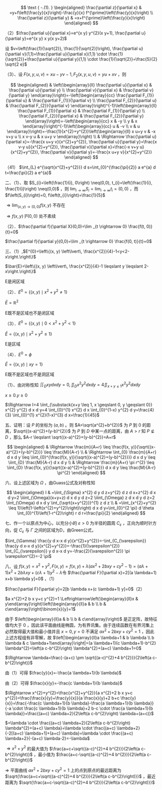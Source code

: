 $$
\text { -.(1). } \begin{aligned}
\frac{\partial z}{\partial x} & =y+f\left(\frac{y}{x}\right)-\frac{y}{x} f^{\prime}\left(\frac{y}{x}\right) \\
\frac{\partial z}{\partial y} & =x+f^{\prime}\left(\frac{y}{x}\right)
\end{aligned}
$$

（2）$\frac{\partial u}{\partial x}=e^{x y} y^{2}(x y+1), \frac{\partial u}{\partial y}=e^{x y} x y(x y+2)$

设 $v=\left(\frac{1}{\sqrt{2}}, \frac{1}{\sqrt{2}}\right), \frac{\partial u}{\partial v}(1,1)=\frac{\partial u}{\partial x}(1,1) \cdot \frac{1}{\sqrt{2}}+\frac{\partial u}{\partial y}(1,1) \cdot \frac{1}{\sqrt{2}}=\frac{5}{2} \sqrt{2 e}$

（3）、设 $F(x, y, u, v)=x u-y v-1, F_{2}(x, y, u, v)=y u+x v$ ，则

$$
\begin{aligned}
& \left(\begin{array}{ll}
\frac{\partial u}{\partial x} & \frac{\partial u}{\partial y} \\
\frac{\partial v}{\partial x} & \frac{\partial v}{\partial y}
\end{array}\right)=-\left(\begin{array}{cc}
\frac{\partial F_{1}}{\partial u} & \frac{\partial F_{1}}{\partial v} \\
\frac{\partial F_{2}}{\partial u} & \frac{\partial F_{2}}{\partial v}
\end{array}\right)^{-1}\left(\begin{array}{ll}
\frac{\partial F_{1}}{\partial x} & \frac{\partial F_{1}}{\partial y} \\
\frac{\partial F_{2}}{\partial x} & \frac{\partial F_{2}}{\partial y}
\end{array}\right)=-\left(\begin{array}{cc}
x & -y \\
y & x
\end{array}\right)^{-1}\left(\begin{array}{cc}
u & -v \\
v & u
\end{array}\right)=-\frac{1}{x^{2}+y^{2}}\left(\begin{array}{ll}
x u+y v & -x v+y u \\
x v-y u & x u+y v
\end{array}\right) \\
& \Rightarrow \frac{\partial u}{\partial x}=-\frac{x u+y v}{x^{2}+y^{2}}, \frac{\partial u}{\partial y}=\frac{x v-y u}{x^{2}+y^{2}}, \frac{\partial v}{\partial x}=\frac{-x v+y u}{x^{2}+y^{2}}, \frac{\partial v}{\partial y}=-\frac{x u+y v}{x^{2}+y^{2}}
\end{aligned}
$$

（41） $\int_{L} e^{\sqrt{x^{2}+y^{2}}} d s=\int_{0}^{\frac{\pi}{2}} a e^{a} d t=\frac{\pi}{2} a e^{a}$

二、（1）、取 $S_{i}=\left(\frac{1}{i}, 0\right) \neq(0,0), t_{i}=\left(\frac{1}{i}, \frac{1}{i}\right) \neq(0,0)$ ，则 $\lim _{i \rightarrow \infty} S_{i}=\lim _{i \rightarrow \infty} t_{i}=(0,0)$ ，而 $f\left(S_{i}\right)=0, f\left(t_{i}\right)=\frac{1}{5}$

$\Rightarrow \lim _{(x, y) \rightarrow(0,0)} f(x, y)$ 不存在

$\Rightarrow f(x, y) 于(0,0)$ 处不素续

（2）．$\frac{\partial f}{\partial X}(0,0)=\lim _{t \rightarrow 0} \frac{f(t, 0)}{t}=0$

$\frac{\partial f}{\partial y}(0,0)=\lim _{t \rightarrow 0} \frac{f(0, t)}{t}=0$

三、（1）,$E^{0}=\left\{(x, y) \left\lvert\, \frac{x^{2}}{4}-1<y<2-x\right.\right\}$

$\bar{E}=\left\{(x, y) \left\lvert\, \frac{x^{2}}{4}-1 \leqslant y \leqslant 2-x\right.\right\}$

E是闲区域

（2）．$E^{0}=\left\{(x, y) \mid x^{2}+y^{2} \neq 1\right\}$

$\bar{E}=\mathbb{R}^{2}$

E既不是区域也不是闭区域

（3）．$E^{0}=\left\{(x, y) \mid 0<x^{2}+y^{2}<1\right\}$

$\bar{E}=\left\{(x, y) \mid x^{2}+y^{2} \leq 1\right\}$

E是区域

（4）．$E^{0}=\phi$

$\bar{E}=\{(x, y) \mid x y=1\}$

E既不是区域也不是洞区域

（1）、由对称性知 $\iint_{D} x y d x d y=0, \iint_{D} x^{2} y^{2} d x d y=4 \iint_{x+y \leqslant 1} x^{2} y^{2} d x d y$

$x \geqslant 0 . y \geqslant 0$

$\Rightarrow I=4 \iint_{\substack{x+y \leq 1, x \geqslant 0, y \geqslant 0}} x^{2} y^{2} d x d y=4 \int_{0}^{1} x^{2} d x \int_{0}^{1-x} y^{2} d y=\frac{4}{3} \int_{0}^{1} x^{2}(1-x)^{3} d x=\frac{1}{45}$

五、证明：设 $P$ 的坐标为 $(a, b)$ 。则 $A=\sqrt{a^{2}+b^{2}}$ 为 $P$ 到 0 的距离，$\sqrt{(x-a)^{2}+(y-b)^{2}}$ 为 $P$ 到 $D$ 中某一点的距离，由 $A>r$ 知 $P \nsubseteq D$ ，那么 $A-r \leqslant \sqrt{(x-a)^{2}+(y-b)^{2}}=A+r$

$$
\begin{aligned}
& \Rightarrow \frac{m}{A+r} \leq \frac{f(x, y)}{\sqrt{(x-a)^{2}+(y-b)^{2}}} \leq \frac{M}{A-r} \\
& \Rightarrow \int_{0} \frac{m}{A+r} d x d y \leq \iint_{0}^{\frac{f(x, y)}{\sqrt{(x-a)^{2}+(y-b)^{2}}}} d x d y \leq \iint_{D} \frac{M}{A-r} d x d y \\
& \Rightarrow \frac{m}{A+r} \pi r^{2} \leq \iint_{D} \frac{f(x, y)}{\sqrt{(x-a)^{2}+(y-b)^{2}}} d x d y \leq \frac{M}{A-r} \pi^{2}
\end{aligned}
$$

六、设上述区域为 $\Omega$ ，由Guass公式及对称性知

$$
\begin{aligned}
I & =\iint_{\Sigma} x^{2} d y d z+y^{2} d z d x+z^{2} d x d y=2 \iiint_{\Omega}(x+y+z) d x d y d z=2 \iiint_{\Omega} z d x d y d z=2 \iint_{\Omega} d x d y \int_{\sqrt{x+y^{2}}}^{1} z d z \\
& =\iint_{x^{2}+y^{2} \leq 1}\left(1-\left(x^{2}+y^{2}\right)\right) d x d y=\int_{0}^{2 \pi} d \theta \int_{0}^{1}\left(1-r^{2}\right) r d r=\frac{\pi}{2}
\end{aligned}
$$

七、作一个以原点为中心，以充分小的 $\varepsilon>0$ 为半径的圆周 $C_{\varepsilon}$ ，正向为顺时针方向，促 $C_{\varepsilon}$ 与 $\Gamma$ 之间的区域为D，由Green公式，

$\int_{\Gamma} \frac{y d x-x d y}{x^{2}+y^{2}}=-\int_{C_{\varepsilon}} \frac{y d x-x d y}{x^{2}+y^{2}}=-\frac{1}{\varepsilon^{2}} \int_{C_{\varepsilon}} y d x-x d y=-\frac{2}{\varepsilon^{2}} \pi \varepsilon^{2}=-2 \pi$

八、设 $f(x, y)=x^{2}+y^{2}, F(x, y)=f(x, y)+\lambda\left(a x^{2}+2 b x y+c y^{2}-1\right)=(a \lambda+1) x^{2}+2 b \lambda x y+(c \lambda+1) y^{2}-\lambda$令 $\frac{\partial F}{\partial x}=2[(a \lambda+1) x+b \lambda y]=0$ ，（1）

$\frac{\partial F}{\partial y}=2[b \lambda x+(c \lambda+1) y]=0$（2）

$a x^{2}+2 b x y+c y^{2}=1 \Leftrightarrow\left(\begin{array}{ll}x & y\end{array}\right)\left(\begin{array}{ll}a & b \\ b & c\end{array}\right)\binom{x}{y}=1$

由于 $\left(\begin{array}{ll}a & b \\ b & c\end{array}\right)$ 是正定阵，故特征值均大于 0 ，因此该平面曲线是椭圆，为有界讯集。由于连续函数在有界河集上必然取得最大值和最小值并且 $x=0, y=0$ 不满足 $a x^{2}+2 b x y+c y^{2}=1$ ，因此上述方程组有非零解，故 $\left|\begin{array}{ll}a \lambda+1 & b \lambda \\ b \lambda & c \lambda+1\end{array}\right|=(a \lambda+1)(c \lambda+1)-b^{2} \lambda^{2}=\left(a c-b^{2}\right) \lambda^{2}+(a+c) \lambda+1=0$

$\Rightarrow \lambda=\frac{-(a+c) \pm \sqrt{(a-c)^{2}+4 b^{2}}}{2\left(a c-b^{2}\right)}$

由（1）可得 $\frac{y}{x}=-\frac{a \lambda+1}{b \lambda}$

由（2）可得 $\frac{x}{y}=-\frac{c \lambda+1}{b \lambda}$

$\Rightarrow x^{2}+y^{2}=\frac{x^{2}+y^{2}}{a x^{2}+2 b x y+c y^{2}}=\frac{\frac{x}{y}+\frac{y}{x}}{a \frac{x}{y}+2 b+c \frac{y}{x}}=\frac{-\frac{c \lambda+1}{b \lambda}-\frac{a \lambda+1}{b \lambda}}{-a \cdot \frac{c \lambda+1}{b \lambda}+2 b-c \cdot \frac{a \lambda+1}{b \lambda}}=\frac{(a+c) \lambda+2}{2\left(a c-b^{2}\right) \lambda+(a+c)}$

$=\lambda \cdot \frac{(a+c) \lambda+2}{2\left(a c-b^{2}\right) \lambda^{2}+(a+c) \lambda}=\lambda \cdot \frac{(a+c) \lambda+2}{-2[(a+c) \lambda+1]+(a+c) \lambda}=\lambda \cdot \frac{(a+c) \lambda+2}{-(a+c) \lambda-2}=-\lambda$

$\Rightarrow x^{2}+y^{2}$ 的最大值为 $\frac{a+c+\sqrt{(a-c)^{2}+4 b^{2}}}{2\left(a c-b^{2}\right)}$ ，最小值为 $\frac{a+c-\sqrt{(a-c)^{2}+4 b^{2}}}{2\left(a c-b^{2}\right)}$

$\Rightarrow$ 平面曲线 $a x^{2}+2 b x y+c y^{2}=1$ 上的点到原点的最远距离为 $\sqrt{\frac{a+c+\sqrt{(a-c)^{2}+4 b^{2}}}{2\left(a c-b^{2}\right)}}$ ，最近距离为 $\sqrt{\frac{a+c-\sqrt{(a-c)^{2}+4 b^{2}}}{2\left(a c-b^{2}\right)}}$

